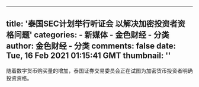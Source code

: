 
---
title: '泰国SEC计划举行听证会 以解决加密投资者资格问题'
categories: 
    - 新媒体
    - 金色财经 - 分类
author: 金色财经 - 分类
comments: false
date: Tue, 16 Feb 2021 01:15:41 GMT
thumbnail: ''
---

<div>   
随着数字货币购买量的增加，泰国证券交易委员会正在试图为加密货币投资者明确投资资格。  
</div>
            